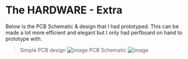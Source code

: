 # The HARDWARE - Extra
Below is the PCB Schematic & design that I had prototyped. This can be made a lot more efficient and elegant but I only had perfboard on hand to prototype with.
> Simple PCB design 
![image](https://github.com/user-attachments/assets/7073d71e-7a69-4ed5-8977-a78829cb782c)
> PCB Schematic
> ![image](https://github.com/user-attachments/assets/1dd53b93-ebb8-4136-bca7-6ae80035b049)

